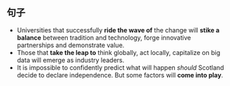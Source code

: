 ## 句子
+ Universities that successfully **ride the wave of** the change will **stike a balance** between tradition and technology, forge innovative partnerships and demonstrate value.
+ Those that **take the leap to** think globally, act locally, capitalize on big data will emerge as industry leaders.
+ It is impossible to confidently predict what will happen *should* Scotland decide to declare independence. But some factors will **come into play**.